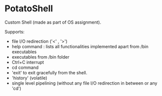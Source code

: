 # PotatoShell
Custom Shell (made as part of OS assignment). 

Supports:
- file I/O redirection ('<' , '>')
- help command : lists all functionalities implemented apart from /bin executables
- executables from /bin folder
- Ctrl+C interrupt
- cd command
- 'exit' to exit gracefully from the shell.
- 'history' (volatile)
- single level pipelining (without any file I/O redirection in between or any 'cd') 
